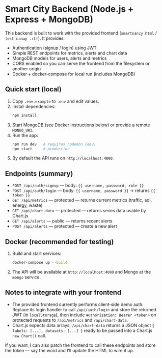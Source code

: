 # Smart City Backend (Node.js + Express + MongoDB)

This backend is built to work with the provided frontend (`smartnancy.html` / `test nanay .rtf`). It provides:
- Authentication (signup / login) using JWT
- Simple REST endpoints for metrics, alerts and chart data
- MongoDB models for users, alerts and metrics
- CORS enabled so you can serve the frontend from the filesystem or another origin
- Docker + docker-compose for local run (includes MongoDB)

## Quick start (local)

1. Copy `.env.example` to `.env` and edit values.
2. Install dependencies:
   ```bash
   npm install
   ```
3. Start MongoDB (see Docker instructions below) or provide a remote `MONGO_URI`.
4. Run the app:
   ```bash
   npm run dev   # requires nodemon (dev)
   npm start     # production
   ```
5. By default the API runs on `http://localhost:4000`.

## Endpoints (summary)

- `POST /api/auth/signup` — body: `{{ username, password, role }}`
- `POST /api/auth/login` — body: `{{ username, password }}` → returns `{{ token }}`
- `GET /api/metrics` — protected — returns current metrics (traffic, aqi, energy, waste)
- `GET /api/chart-data` — protected — returns series data usable by Chart.js
- `GET /api/alerts` — public — returns recent alerts
- `POST /api/alerts` — protected — create a new alert

## Docker (recommended for testing)
1. Build and start services:
   ```bash
   docker-compose up --build
   ```
2. The API will be available at `http://localhost:4000` and Mongo at the `mongo` service.

## Notes to integrate with your frontend
- The provided frontend currently performs client-side demo auth. Replace its login handler to call `/api/auth/login` and store the returned JWT (in `localStorage`), then include `Authorization: Bearer <token>` on protected requests to `/api/metrics` and `/api/chart-data`.
- Chart.js expects data arrays; `/api/chart-data` returns a JSON object `{ labels: [...], datasets: [...] }` ready to be passed into a Chart.js `new Chart()` call.

If you want, I can also patch the frontend to call these endpoints and store the token — say the word and I’ll update the HTML to wire it up.
